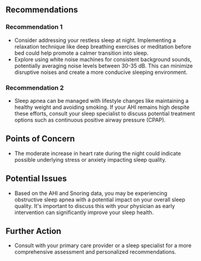 ## Recommendations

### Recommendation 1
-  Consider addressing your restless sleep at night. Implementing a relaxation technique like deep breathing exercises or meditation before bed could help promote a calmer transition into sleep.
-  Explore using white noise machines for consistent background sounds, potentially averaging noise levels between 30-35 dB. This can minimize disruptive noises and create a more conducive sleeping environment.

### Recommendation 2
- Sleep apnea can be managed with lifestyle changes like maintaining a healthy weight and avoiding smoking. If your AHI remains high despite these efforts, consult your sleep specialist to discuss potential treatment options such as continuous positive airway pressure (CPAP).  

## Points of Concern
- The moderate increase in heart rate during the night could indicate possible underlying stress or anxiety impacting sleep quality. 


## Potential Issues
- Based on the AHI and Snoring data, you may be experiencing obstructive sleep apnea with a potential impact on your overall sleep quality. It's important to discuss this with your physician as early intervention can significantly improve your sleep health. 

## Further Action
- Consult with your primary care provider or a sleep specialist for a more comprehensive assessment and personalized recommendations. 



